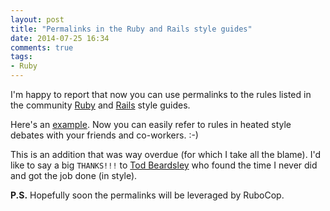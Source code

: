 ```yaml
---
layout: post
title: "Permalinks in the Ruby and Rails style guides"
date: 2014-07-25 16:34
comments: true
tags:
- Ruby
---
```


I'm happy to report that now you can use permalinks to the rules listed in the
community [Ruby](https://github.com/bbatsov/ruby-style-guide) and [Rails](https://github.com/bbatsov/rails-style-guide) style guides.

Here's an
[example](https://github.com/bbatsov/ruby-style-guide#indent-when-to-case).
Now you can easily refer to rules in heated style debates with your
friends and co-workers. :-)

This is an addition that was way overdue (for which I take all the
blame). I'd like to say a big `THANKS!!!` to [Tod Beardsley](https://github.com/todb) who
found the time I never did and got the job done (in style).

**P.S.** Hopefully soon the permalinks will be leveraged by RuboCop.
